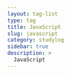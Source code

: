 ```yaml
---
layout: tag-list
type: tag
title: JavaScript
slug: javascript
category: studylog
sidebar: true
description: >
  JavaScript
---
```

